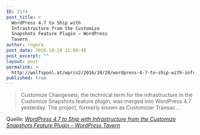 ```yaml
---
ID: 2174
post_title: >
  WordPress 4.7 to Ship with
  Infrastructure from the Customize
  Snapshots Feature Plugin – WordPress
  Tavern
author: rogera
post_date: 2016-10-20 11:09:46
post_excerpt: ""
layout: post
permalink: >
  http://wolfspool.at/wprcs2/2016/10/20/wordpress-4-7-to-ship-with-infrastructure-from-the-customize-snapshots-feature-plugin-wordpress-tavern/
published: true
---
```

<blockquote>Customize Changesets, the technical term for the infrastructure in the Customize Snapshots feature plugin, was merged into WordPress 4.7 yesterday. The project, formerly known as Customizer Transac…</blockquote><p>Quelle: <em><a href="https://wptavern.com/wordpress-4-7-to-ship-with-infrastructure-from-the-customize-snapshots-feature-plugin">WordPress 4.7 to Ship with Infrastructure from the Customize Snapshots Feature Plugin – WordPress Tavern</a></em></p>